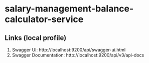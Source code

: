 # salary-management-balance-calculator-service

## Links (local profile)
1. Swagger UI: http://localhost:9200/api/swagger-ui.html
2. Swagger Documentation: http://localhost:9200/api/v3/api-docs

